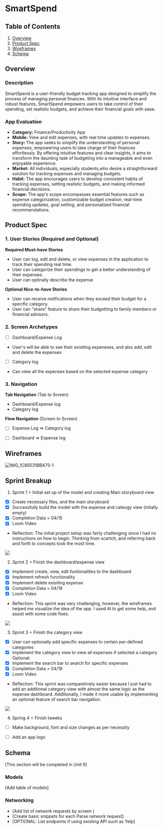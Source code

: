 # SmartSpend

## Table of Contents

1. [Overview](#Overview)
2. [Product Spec](#Product-Spec)
3. [Wireframes](#Wireframes)
4. [Schema](#Schema)

## Overview

### Description

SmartSpend is a user-friendly budget tracking app designed to simplify the process of managing personal finances. With its intuitive interface and robust features, SmartSpend empowers users to take control of their spending, set realistic budgets, and achieve their financial goals with ease.

### App Evaluation
- **Category:** Finance/Productivity App
- **Mobile:** View and edit expenses, with real time updates to expenses. 
- **Story:** The app seeks to simplify the understanding of personal expenses, empowering users to take charge of their finances effortlessly. By offering intuitive features and clear insights, it aims to transform the daunting task of budgeting into a manageable and even enjoyable experience.
- **Market:** All individuals, especially students,who desire a straightforward solution for tracking expenses and managing budgets.
- **Habit:** The app encourages users to develop consistent habits of tracking expenses, setting realistic budgets, and making informed financial decisions.
- **Scope:** The app's scope encompasses essential features such as expense categorization, customizable budget creation, real-time spending updates, goal setting, and personalized financial recommendations. 

## Product Spec

### 1. User Stories (Required and Optional)

**Required Must-have Stories**

* User can log, edit and delete, or view expenses in the application to track their spending real time.
* User can categorize their spendings to get a better understanding of their expenses.
* User can optinally describe the expense

**Optional Nice-to-have Stories**

* User can receive notifications when they exceed their budget for a specific category.
* User can "share" feature to share their budgetting to family members or financial advisors.

### 2. Screen Archetypes

- [ ] Dashboard/Expense Log
* User's will be able to see their exisiting expeneses, and also add, edit and delete the expenses
- [ ] Category log
* Can view all the expenses based on the selected expense category

### 3. Navigation

**Tab Navigation** (Tab to Screen)

* Dashboard/Expense log
* Category log

**Flow Navigation** (Screen to Screen)

- [ ] Expense Log
=> Category log
- [ ] Dashboard
=> Expense log 


## Wireframes
![IMG_1C85531BBA75-1](https://github.com/paditya9/capstoneProject_BudgetTracker/assets/148919991/b97ff882-efcb-4860-9b26-73a0045572b1)



## Sprint Breakup

1. Sprint 1 = Initial set up of the model and creating Main storyboard view
- [X] Create necessary files, and the main storyboard
- [X] Successfully build the model with the expense and cateogy view (initally empty)
- [X] Completion Data = 04/15
- [X] Loom Video
- Reflection: The initial project setup was fairly challenging since I had no instructions on how to begin. Thinking from scartch, and referring back and forth to concepts took the most time. 
<div>
    <a href="https://www.loom.com/share/2ca442a6f2fb44f28bd2d2696837782d">
    </a>
    <a href="https://www.loom.com/share/2ca442a6f2fb44f28bd2d2696837782d">
      <img style="max-width:300px;" src="https://cdn.loom.com/sessions/thumbnails/2ca442a6f2fb44f28bd2d2696837782d-with-play.gif">
    </a>
  </div>

2. Sprint 2 = Finish the dashboard/expense view
- [X] Implement create, view, edit funtionalities to the dashboard
- [X] Implement refresh functionality
- [X] Implement delete exisiting expense
- [X] Completion Data = 04/19
- [X] Loom Video
- Reflection: This sprint was very challenging, however, the wireframes helped me visualize the idea of the app. I used AI to get some help, and assist with some code fixes. 
<div>
    <a href="https://www.loom.com/share/27e7afcb5159444caa363e29eb8d2f72">
    </a>
    <a href="https://www.loom.com/share/27e7afcb5159444caa363e29eb8d2f72">
      <img style="max-width:300px;" src="https://cdn.loom.com/sessions/thumbnails/27e7afcb5159444caa363e29eb8d2f72-with-play.gif">
    </a>
  </div>

3. Sprint 3 = Finish the category view
- [X] User can optionally add specific expenses to certain per-defined categories
- [X] Implement the category view to view all expenses if selected a category
Optional:
- [X] Implement the search bar to search for specific expenses
- [X] Completion Data = 04/19
- [X] Loom Video
- Reflection: This sprint was comparetively easier because I just had to add an additional category view with almost the same logic as the expense dashboard. Additionally, I made it more usable by implementing an optional feature of search bar navigation. 
<div>
    <a href="https://www.loom.com/share/d467f2331aad4e89a9a11e64544248b5">
    </a>
    <a href="https://www.loom.com/share/d467f2331aad4e89a9a11e64544248b5">
      <img style="max-width:300px;" src="https://cdn.loom.com/sessions/thumbnails/d467f2331aad4e89a9a11e64544248b5-with-play.gif">
    </a>
  </div>

4. Spring 4 = Finish tweeks
- [ ] Make background, font and size changes as per necessity
- [ ] Add an app logo 


## Schema 

[This section will be completed in Unit 9]

### Models

[Add table of models]

### Networking

- [Add list of network requests by screen ]
- [Create basic snippets for each Parse network request]
- [OPTIONAL: List endpoints if using existing API such as Yelp]
